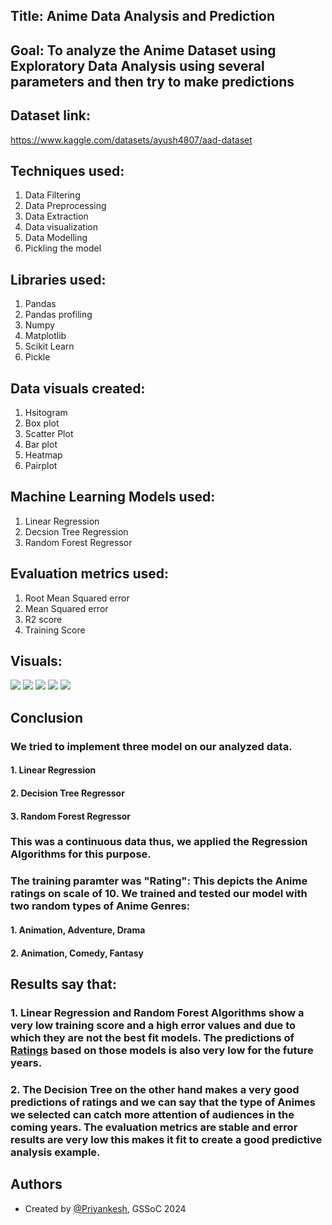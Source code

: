 ## Title: Anime Data Analysis and Prediction

## Goal: To analyze the Anime Dataset using Exploratory Data Analysis using several parameters and then try to make predictions

## Dataset link:
https://www.kaggle.com/datasets/ayush4807/aad-dataset

## Techniques used: 
1. Data Filtering
2. Data Preprocessing
3. Data Extraction
4. Data visualization
5. Data Modelling
6. Pickling the model

## Libraries used:
1. Pandas
2. Pandas profiling
3. Numpy 
4. Matplotlib
5. Scikit Learn
6. Pickle

## Data visuals created:
1. Hsitogram
2. Box plot
3. Scatter Plot
4. Bar plot
5. Heatmap
6. Pairplot

## Machine Learning Models used:
1. Linear Regression
2. Decsion Tree Regression
3. Random Forest Regressor

## Evaluation metrics used:
1. Root Mean Squared error
2. Mean Squared error
3. R2 score
4. Training Score

## Visuals:
<img src = "https://github.com/PiyushBL45t/ML-Crate/blob/main/Anime%20Data%20Analysis%20and%20Prediction/Images/Box%20plot%20pr%20year.png"/>
<img src = "https://github.com/PiyushBL45t/ML-Crate/blob/main/Anime%20Data%20Analysis%20and%20Prediction/Images/Heatmap.png"/>
<img src = "https://github.com/PiyushBL45t/ML-Crate/blob/main/Anime%20Data%20Analysis%20and%20Prediction/Images/Histograms.png"/>
<img src = "https://github.com/PiyushBL45t/ML-Crate/blob/main/Anime%20Data%20Analysis%20and%20Prediction/Images/Normal%20Distributions.png"/>
<img src = "https://github.com/PiyushBL45t/ML-Crate/blob/main/Anime%20Data%20Analysis%20and%20Prediction/Images/Pairplot.png"/>

## Conclusion
### We tried to implement three model on our analyzed data. 
#### 1. Linear Regression
#### 2. Decision Tree Regressor
#### 3. Random Forest Regressor

### This was a continuous data thus, we applied the Regression Algorithms for this purpose.
### The training paramter was "Rating": This depicts the Anime ratings on scale of 10. We trained and tested our model with two random types of Anime Genres: 
#### 1. Animation, Adventure, Drama
#### 2. Animation, Comedy, Fantasy
## Results say that:
### 1. Linear Regression and Random Forest Algorithms show a very low training score and a high error values and due to which they are not the best fit models. The predictions of <u>Ratings</u> based on those models is also very low for the future years.
### 2. The Decision Tree on the other hand makes a very good predictions of ratings and we can say that the type of Animes we selected can catch more attention of audiences in the coming years. The evaluation metrics are stable and error results are very low this makes it fit to create a good predictive analysis example.

## Authors

- Created by [@Priyankesh](https://github.com/priyankeshh), GSSoC 2024
